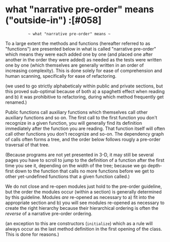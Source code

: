 # what "narrative pre-order" means ("outside-in") :[#058]

              ~ what "narrative pre-order" means ~

To a large extent the methods and functions (hereafter referred to
as "functions") are presented below in what is called "narrative pre-order"
which means they were each added one by one (and placed one after another
in the order they were added) as needed as the tests were written
one by one (which themselves are generally written in an order of
increasing complexity). This is done solely for ease of comprehension
and human scanning, specifically for ease of refactoring.

(we used to go strictly alphabeticaly within public and private
sections, but this proved sub-optimal because of both a) a spaghetti
effect when reading and b) it was prohibitive to refactoring, during
which method frequently get renamed.)

Public functions call auxiliary functions which themselves call other
auxiliary functions and so on. The first call to the first function
you don't recognize in a given function, you will generally find its
definition immediately after the function you are reading.
That function itself will often call other functions you don't
recognize and so-on. The dependency graph of calls often forms a tree,
and the order below follows rougly a pre-order traversal of that tree.

(Because programs are not yet presented in 3-D, it may still be several
pages you have to scroll to jump to the definition of a function after
the first time you see it, depending on the width of the tree; because
we go depth-first down to the function that calls no more functions before
we get to other yet-undefined functions that a given function called.)

We do not close and re-open modules just hold to the pre-order guideline,
but the order the modules occur (within a section) is generally determined
by this guideline. Modules *are* re-opened as necessary to a) fit into
the appropriate section and b) you will see modules re-opened as necessary
to create the right hierarchy because their hierarchical ordering is often
the *reverse* of a narrative pre-order ordering.

(an exception to this are constructors (`initialize`) which as a rule
will always occur as the last method definition in the first opening
of the class. This is done for reasons.)

